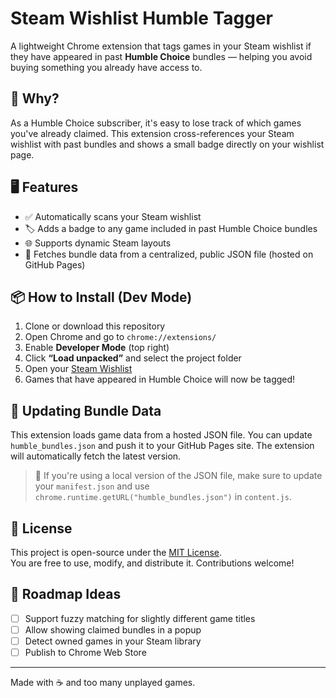 # Steam Wishlist Humble Tagger

A lightweight Chrome extension that tags games in your Steam wishlist if they have appeared in past **Humble Choice** bundles — helping you avoid buying something you already have access to.

## 🧠 Why?

As a Humble Choice subscriber, it's easy to lose track of which games you've already claimed. This extension cross-references your Steam wishlist with past bundles and shows a small badge directly on your wishlist page.

## 🖥 Features

- ✅ Automatically scans your Steam wishlist
- 🏷 Adds a badge to any game included in past Humble Choice bundles
- 🌐 Supports dynamic Steam layouts
- 🔄 Fetches bundle data from a centralized, public JSON file (hosted on GitHub Pages)

## 📦 How to Install (Dev Mode)

1. Clone or download this repository
2. Open Chrome and go to `chrome://extensions/`
3. Enable **Developer Mode** (top right)
4. Click **“Load unpacked”** and select the project folder
5. Open your [Steam Wishlist](https://store.steampowered.com/wishlist/)
6. Games that have appeared in Humble Choice will now be tagged!

## 🔁 Updating Bundle Data

This extension loads game data from a hosted JSON file. You can update `humble_bundles.json` and push it to your GitHub Pages site. The extension will automatically fetch the latest version.

> 🧠 If you're using a local version of the JSON file, make sure to update your `manifest.json` and use `chrome.runtime.getURL("humble_bundles.json")` in `content.js`.

## 📄 License

This project is open-source under the [MIT License](LICENSE).  
You are free to use, modify, and distribute it. Contributions welcome!

## 🚀 Roadmap Ideas

- [ ] Support fuzzy matching for slightly different game titles
- [ ] Allow showing claimed bundles in a popup
- [ ] Detect owned games in your Steam library
- [ ] Publish to Chrome Web Store

---

Made with ☕ and too many unplayed games.
